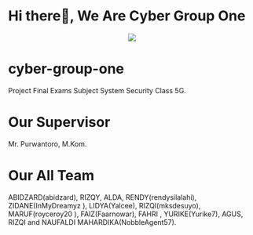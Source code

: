 # Hi there👋, We Are Cyber Group One

<p align="center">
  <a href="https://tenor.com/">
    <img src="https://tenor.com/view/anime-welcome-youre-welcome-gif-13984218"/>
  </a>
</p>

# cyber-group-one
Project Final Exams Subject System Security Class 5G. 

# Our Supervisor 
Mr. Purwantoro, M.Kom. 

# Our All Team
ABIDZARD(abidzard), RIZQY, ALDA, RENDY(rendysilalahi), ZIDANE(InMyDreamyz ), LIDYA(Yalcee), RIZQI(mksdesuyo), MARUF(royceroy20 ), FAIZ(Faarnowar), FAHRI , YURIKE(Yurike7), AGUS, RIZQI and NAUFALDI MAHARDIKA(NobbleAgent57). 
